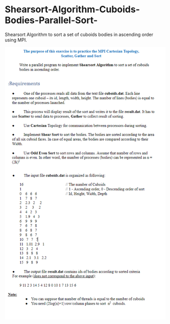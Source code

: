 # Shearsort-Algorithm-Cuboids-Bodies-Parallel-Sort-
Shearsort Algorithm to sort a set of cuboids bodies in ascending order using MPI.

![alt text](/paralel_readme_sheet.png?raw=true)
